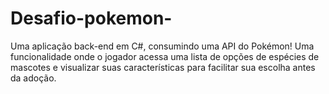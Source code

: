 # Desafio-pokemon-
Uma aplicação back-end em C#, consumindo uma API do Pokémon! Uma funcionalidade onde o jogador acessa uma lista de opções de espécies de mascotes e visualizar suas características para facilitar sua escolha antes da adoção.
